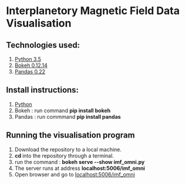 # Interplanetory Magnetic Field Data Visualisation

## Technologies used:

  1. <a href='https://www.python.org/'>Python 3.5</a>
  2. <a href='https://bokeh.pydata.org/en/latest/'>Bokeh 0.12.14</a>
  3. <a href='https://pandas.pydata.org/'>Pandas 0.22</a>
    
## Install instructions:

  1. <a href='https://www.python.org/downloads/'> Python </a>
  2. Bokeh : run command <b> pip install bokeh </b>
  3. Pandas : run commmand <b> pip install pandas </b>
  
## Running the visualisation program

  1. Download the repository to a local machine.
  2. <b> cd </b> into the repository through a terminal.
  3. run the command : <b> bokeh serve --show imf_omni.py </b>
  4. The server runs at address <b> localhost:5006/imf_omni </b>
  5. Open browser and go to <a href='http://localhost:5006/imf_omni'>localhost:5006/imf_omni</a>
